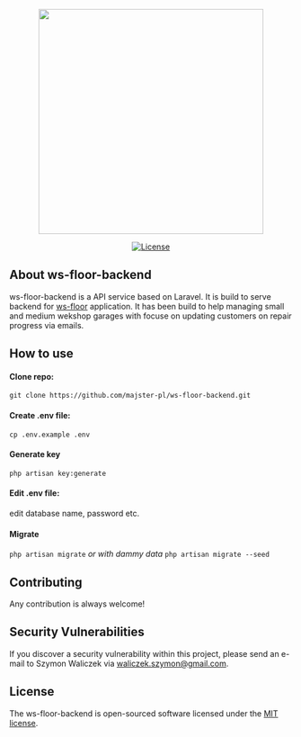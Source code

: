 <p align="center"><a href="https://ws-floor.waliczek.org" target="_blank"><img src="https://user-images.githubusercontent.com/5287607/133910770-3fe774f9-2cc0-4835-8191-6a6f679b9eb5.png" width="400"></a></p>

<p align="center">
<a href="https://packagist.org/packages/laravel/framework"><img src="https://img.shields.io/packagist/l/laravel/framework" alt="License"></a>
</p>

## About ws-floor-backend

ws-floor-backend is a API service based on Laravel. It is build to serve backend for [ws-floor](https://ws-floor.waliczek.org) application. It has been build to help managing small and medium wekshop garages with focuse on updating customers on repair progress via emails. 

## How to use
#### Clone repo:
`git clone https://github.com/majster-pl/ws-floor-backend.git`

#### Create .env file:
`cp .env.example .env`

#### Generate key
`php artisan key:generate`

#### Edit .env file: 
edit database name, password etc.

#### Migrate
`php artisan migrate`
*or with dammy data*
`php artisan migrate --seed`



## Contributing

Any contribution is always welcome!

## Security Vulnerabilities

If you discover a security vulnerability within this project, please send an e-mail to Szymon Waliczek via [waliczek.szymon@gmail.com](mailto:waliczek.szymon@gmail.com).

## License

The ws-floor-backend is open-sourced software licensed under the [MIT license](https://opensource.org/licenses/MIT).
